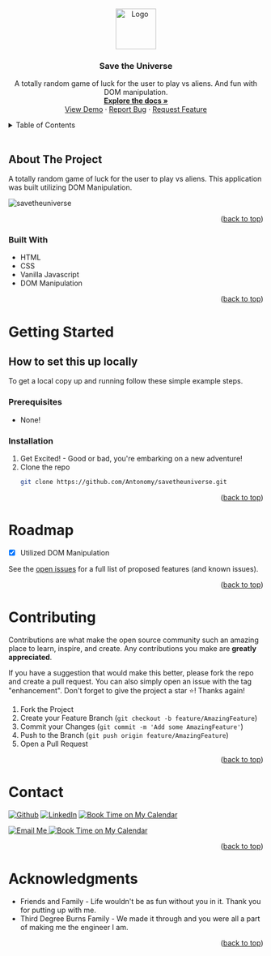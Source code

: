 <a name="readme-top"></a>

<br />
<div align="center">
  <a href="https://github.com/Antonomy/savetheuniverse">
    <img src="https://avatars.githubusercontent.com/u/24372514?v=4" alt="Logo" width="80" height="80">
  </a>

<h3 align="center">Save the Universe</h3>

  <p align="center">
A totally random game of luck for the user to play vs aliens. And fun with DOM manipulation.
    <br />
    <a href="https://github.com/Antonomy/savetheuniverse"><strong>Explore the docs »</strong></a>
    <br />
    <a href="https://antonomy.github.io/savetheuniverse">View Demo</a>
    ·
    <a href="https://github.com/Antonomy/savetheuniverse/issues">Report Bug</a>
    ·
    <a href="https://github.com/Antonomy/savetheuniverse/issues">Request Feature</a>
  </p>
</div>
<details>
  <summary>Table of Contents</summary>
  <ol>
    <li>
      <a href="#about-the-project">About The Project</a>
      <ul>
        <li><a href="#built-with">Built With</a></li>
      </ul>
    </li>
    <li>
      <a href="#getting-started">Getting Started</a>
      <ul>
        <li><a href="#prerequisites">Prerequisites</a></li>
        <li><a href="#installation">Installation</a></li>
      </ul>
    </li>
    <li><a href="#roadmap">Roadmap</a></li>
    <li><a href="#contributing">Contributing</a></li>
    <li><a href="#contact">Contact</a></li>
    <li><a href="#acknowledgments">Acknowledgments</a></li>
  </ol>
</details>
<br />

## About The Project
A totally random game of luck for the user to play vs aliens. This application was built utilizing DOM Manipulation.

![savetheuniverse](./app_image.png)

<p align="right">(<a href="#readme-top">back to top</a>)</p>

### Built With

* HTML
* CSS
* Vanilla Javascript
* DOM Manipulation
<p align="right">(<a href="#readme-top">back to top</a>)</p>

# Getting Started

## How to set this up locally
To get a local copy up and running follow these simple example steps.

### Prerequisites

- None!

### Installation

1. Get Excited! - Good or bad, you're embarking on a new adventure!
2. Clone the repo
   ```sh
   git clone https://github.com/Antonomy/savetheuniverse.git
   ```

<p align="right">(<a href="#readme-top">back to top</a>)</p>

# Roadmap

- [x] Utilized DOM Manipulation 

See the [open issues](https://github.com/Antonomy/savetheuniverse/issues) for a full list of proposed features (and known issues).

<p align="right">(<a href="#readme-top">back to top</a>)</p>


# Contributing

Contributions are what make the open source community such an amazing place to learn, inspire, and create. Any contributions you make are **greatly appreciated**.

If you have a suggestion that would make this better, please fork the repo and create a pull request. You can also simply open an issue with the tag "enhancement".
Don't forget to give the project a star ⭐! Thanks again!

1. Fork the Project
2. Create your Feature Branch (`git checkout -b feature/AmazingFeature`)
3. Commit your Changes (`git commit -m 'Add some AmazingFeature'`)
4. Push to the Branch (`git push origin feature/AmazingFeature`)
5. Open a Pull Request

<p align="right">(<a href="#readme-top">back to top</a>)</p>


# Contact

<a href="https://github.com/Antonomy" target="_blank"><img alt="Github" src="https://img.shields.io/badge/GitHub-%2312100E.svg?&style=for-the-badge&logo=Github&logoColor=white" /></a>
<a href="https://www.linkedin.com/in/antonyyu/" target="_blank"><img alt="LinkedIn" src="https://img.shields.io/badge/linkedin-%230077B5.svg?&style=for-the-badge&logo=linkedin&logoColor=white" /></a>
<a href="https://antonyyu.com" target="_blank"><img alt="Book Time on My Calendar" src="https://img.shields.io/badge/Website-45b8d8.svg?&style=for-the-badge&logo=react&logoColor=white" /></a>

<a href="mailto:hello@antonyyu.com" target="_blank"><img alt="Email Me" src="https://img.shields.io/badge/Email%20me-EA4335.svg?&style=for-the-badge&logo=gmail&logoColor=white" />
<a href="https://calendly.com/antonyyu" target="_blank"><img alt="Book Time on My Calendar" src="https://img.shields.io/badge/Book%20Time%20with%20me-4285F4.svg?&style=for-the-badge&logo=googlecalendar&logoColor=white" /></a>

<p align="right">(<a href="#readme-top">back to top</a>)</p>


# Acknowledgments

* Friends and Family - Life wouldn't be as fun without you in it. Thank you for putting up with me.
* Third Degree Burns Family - We made it through and you were all a part of making me the engineer I am.


<p align="right">(<a href="#readme-top">back to top</a>)</p>